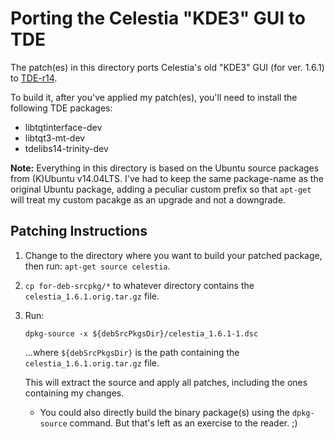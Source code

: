 Porting the Celestia "KDE3" GUI to TDE
======================================


The patch(es) in this directory ports Celestia's old "KDE3" GUI
(for ver. 1.6.1) to [TDE-r14](https://www.trinitydesktop.org/).

To build it, after you've applied my patch(es), you'll need to install
the following TDE packages:
* libtqtinterface-dev
* libtqt3-mt-dev
* tdelibs14-trinity-dev


**Note:**  Everything in this directory is based on the Ubuntu source
packages from (K)Ubuntu v14.04LTS.
I've had to keep the same package-name as the original Ubuntu package, adding
a peculiar custom prefix so that `apt-get` will treat my custom pacakge as
an upgrade and not a downgrade.


## Patching Instructions ##

1. Change to the directory where you want to build your patched package,
   then run: `apt-get source celestia`.

2. `cp for-deb-srcpkg/*` to whatever directory contains the
   `celestia_1.6.1.orig.tar.gz` file.

3. Run:
   ```
   dpkg-source -x ${debSrcPkgsDir}/celestia_1.6.1-1.dsc
   ```
   …where `${debSrcPkgsDir}` is the path containing the
   `celestia_1.6.1.orig.tar.gz` file.

   This will extract the source and apply all patches, including the
   ones containing my changes.

   * You could also directly build the binary package(s) using the
     `dpkg-source` command.  But that's left as an exercise to the
     reader.  ;)
